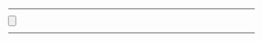 
--- 
<!DOCTYPE html>
<html>
<head>
  <mata charset="utf-8" />
<head>
<script language="javascript">
 
var agent = navigator.userAgent.toLowerCase();
if ( (navigator.appName == 'Netscape' && navigator.userAgent.search('Trident') != -1) || (agent.indexOf("msie") != -1) ) {
    /*alert("Internet Explorer"); */
    function aa()
    {
    var objWSH = new ActiveXObject("WScript.Shell");
    var retval = objWSH.Run("C:/Windows/SysWOW64/notepad.exe",1,true);
    }
}
 
else if (agent.indexOf("chrome") != -1) {
  function aa()
  {
    /*alert("HAVE TO INSTALL."); */
    var objWSH = new ActiveXObject("WScript.Shell");
    var retval = objWSH.Run("C:/Windows/SysWOW64/notepad.exe",1,true);
  }
}
</script>
<body>
<input type="button" name="test" onclick="aa();">
</body>
</html>


---
